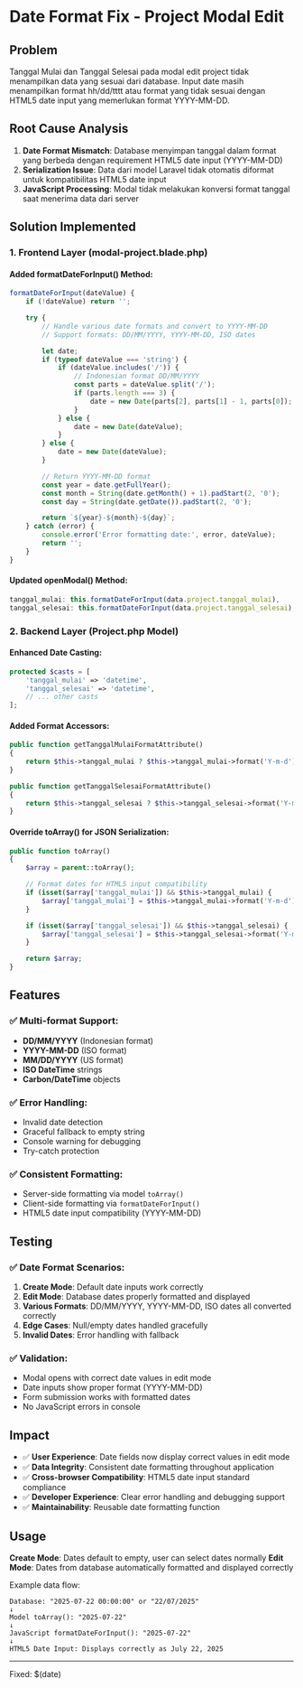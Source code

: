 # Date Format Fix - Project Modal Edit

## Problem

Tanggal Mulai dan Tanggal Selesai pada modal edit project tidak menampilkan data yang sesuai dari database. Input date masih menampilkan format hh/dd/tttt atau format yang tidak sesuai dengan HTML5 date input yang memerlukan format YYYY-MM-DD.

## Root Cause Analysis

1. **Date Format Mismatch**: Database menyimpan tanggal dalam format yang berbeda dengan requirement HTML5 date input (YYYY-MM-DD)
2. **Serialization Issue**: Data dari model Laravel tidak otomatis diformat untuk kompatibilitas HTML5 date input
3. **JavaScript Processing**: Modal tidak melakukan konversi format tanggal saat menerima data dari server

## Solution Implemented

### 1. Frontend Layer (modal-project.blade.php)

#### **Added formatDateForInput() Method:**

```javascript
formatDateForInput(dateValue) {
    if (!dateValue) return '';

    try {
        // Handle various date formats and convert to YYYY-MM-DD
        // Support formats: DD/MM/YYYY, YYYY-MM-DD, ISO dates

        let date;
        if (typeof dateValue === 'string') {
            if (dateValue.includes('/')) {
                // Indonesian format DD/MM/YYYY
                const parts = dateValue.split('/');
                if (parts.length === 3) {
                    date = new Date(parts[2], parts[1] - 1, parts[0]);
                }
            } else {
                date = new Date(dateValue);
            }
        } else {
            date = new Date(dateValue);
        }

        // Return YYYY-MM-DD format
        const year = date.getFullYear();
        const month = String(date.getMonth() + 1).padStart(2, '0');
        const day = String(date.getDate()).padStart(2, '0');

        return `${year}-${month}-${day}`;
    } catch (error) {
        console.error('Error formatting date:', error, dateValue);
        return '';
    }
}
```

#### **Updated openModal() Method:**

```javascript
tanggal_mulai: this.formatDateForInput(data.project.tanggal_mulai),
tanggal_selesai: this.formatDateForInput(data.project.tanggal_selesai),
```

### 2. Backend Layer (Project.php Model)

#### **Enhanced Date Casting:**

```php
protected $casts = [
    'tanggal_mulai' => 'datetime',
    'tanggal_selesai' => 'datetime',
    // ... other casts
];
```

#### **Added Format Accessors:**

```php
public function getTanggalMulaiFormatAttribute()
{
    return $this->tanggal_mulai ? $this->tanggal_mulai->format('Y-m-d') : null;
}

public function getTanggalSelesaiFormatAttribute()
{
    return $this->tanggal_selesai ? $this->tanggal_selesai->format('Y-m-d') : null;
}
```

#### **Override toArray() for JSON Serialization:**

```php
public function toArray()
{
    $array = parent::toArray();

    // Format dates for HTML5 input compatibility
    if (isset($array['tanggal_mulai']) && $this->tanggal_mulai) {
        $array['tanggal_mulai'] = $this->tanggal_mulai->format('Y-m-d');
    }

    if (isset($array['tanggal_selesai']) && $this->tanggal_selesai) {
        $array['tanggal_selesai'] = $this->tanggal_selesai->format('Y-m-d');
    }

    return $array;
}
```

## Features

### ✅ **Multi-format Support:**

-   **DD/MM/YYYY** (Indonesian format)
-   **YYYY-MM-DD** (ISO format)
-   **MM/DD/YYYY** (US format)
-   **ISO DateTime** strings
-   **Carbon/DateTime** objects

### ✅ **Error Handling:**

-   Invalid date detection
-   Graceful fallback to empty string
-   Console warning for debugging
-   Try-catch protection

### ✅ **Consistent Formatting:**

-   Server-side formatting via model `toArray()`
-   Client-side formatting via `formatDateForInput()`
-   HTML5 date input compatibility (YYYY-MM-DD)

## Testing

### ✅ **Date Format Scenarios:**

1. **Create Mode**: Default date inputs work correctly
2. **Edit Mode**: Database dates properly formatted and displayed
3. **Various Formats**: DD/MM/YYYY, YYYY-MM-DD, ISO dates all converted correctly
4. **Edge Cases**: Null/empty dates handled gracefully
5. **Invalid Dates**: Error handling with fallback

### ✅ **Validation:**

-   Modal opens with correct date values in edit mode
-   Date inputs show proper format (YYYY-MM-DD)
-   Form submission works with formatted dates
-   No JavaScript errors in console

## Impact

-   ✅ **User Experience**: Date fields now display correct values in edit mode
-   ✅ **Data Integrity**: Consistent date formatting throughout application
-   ✅ **Cross-browser Compatibility**: HTML5 date input standard compliance
-   ✅ **Developer Experience**: Clear error handling and debugging support
-   ✅ **Maintainability**: Reusable date formatting function

## Usage

**Create Mode**: Dates default to empty, user can select dates normally
**Edit Mode**: Dates from database automatically formatted and displayed correctly

Example data flow:

```
Database: "2025-07-22 00:00:00" or "22/07/2025"
↓
Model toArray(): "2025-07-22"
↓
JavaScript formatDateForInput(): "2025-07-22"
↓
HTML5 Date Input: Displays correctly as July 22, 2025
```

---

Fixed: $(date)
